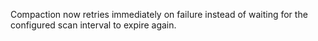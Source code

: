 Compaction now retries immediately on failure instead of waiting for the
configured scan interval to expire again.
